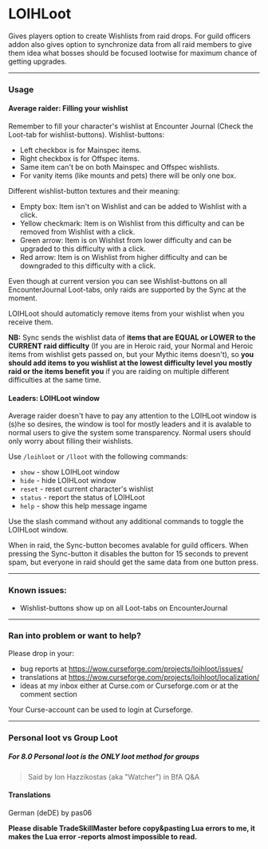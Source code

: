 # LOIHLoot

Gives players option to create Wishlists from raid drops. For guild officers addon also gives option to synchronize data from all raid members to give them idea what bosses should be focused lootwise for maximum chance of getting upgrades.

---

### Usage
#### Average raider: Filling your wishlist

Remember to fill your character's wishlist at Encounter Journal (Check the Loot-tab for wishlist-buttons). Wishlist-buttons:

* Left checkbox is for Mainspec items.
* Right checkbox is for Offspec items.
* Same item can't be on both Mainspec and Offspec wishlists.
* For vanity items (like mounts and pets) there will be only one box.

Different wishlist-button textures and their meaning:

* Empty box: Item isn't on Wishlist and can be added to Wishlist with a click.
* Yellow checkmark: Item is on Wishlist from this difficulty and can be removed from Wishlist with a click.
* Green arrow: Item is on Wishlist from lower difficulty and can be upgraded to this difficulty with a click.
* Red arrow: Item is on Wishlist from higher difficulty and can be downgraded to this difficulty with a click.

Even though at current version you can see Wishlist-buttons on all EncounterJournal Loot-tabs, only raids are supported by the Sync at the moment.

LOIHLoot should automaticly remove items from your wishlist when you receive them.

**NB:** Sync sends the wishlist data of **items that are EQUAL or LOWER to the CURRENT raid difficulty** (If you are in Heroic raid, your Normal and Heroic items from wishlist gets passed on, but your Mythic items doesn't), so **you should add items to you wishlist at the lowest difficulty level you mostly raid or the items benefit you** if you are raiding on multiple different difficulties at the same time.

#### Leaders: LOIHLoot window

Average raider doesn't have to pay any attention to the LOIHLoot window is (s)he so desires, the window is tool for mostly leaders and it is avalable to normal users to give the system some transparency. Normal users should only worry about filling their wishlists.

Use `/loihloot` or `/lloot` with the following commands:

* `show` - show LOIHLoot window
* `hide` - hide LOIHLoot window
* `reset` - reset current character's wishlist
* `status` - report the status of LOIHLoot
* `help` - show this help message ingame

Use the slash command without any additional commands to toggle the LOIHLoot window.

When in raid, the Sync-button becomes avalable for guild officers. When pressing the Sync-button it disables the button for 15 seconds to prevent spam, but everyone in raid should get the same data from one button press.

---

### Known issues:

* Wishlist-buttons show up on all Loot-tabs on EncounterJournal

---

### Ran into problem or want to help?

Please drop in your:

* bug reports at https://wow.curseforge.com/projects/loihloot/issues/
* translations at https://wow.curseforge.com/projects/loihloot/localization/
* ideas at my inbox either at Curse.com or Curseforge.com or at the comment section

Your Curse-account can be used to login at Curseforge.

---

### Personal loot vs Group Loot
##### For 8.0 Personal loot is the ONLY loot method for groups
> Said by Ion Hazzikostas (aka "Watcher") in BfA Q&A

#### Translations

German (deDE) by pas06

**Please disable TradeSkillMaster before copy&amp;pasting Lua errors to me, it makes the Lua error -reports almost impossible to read.**